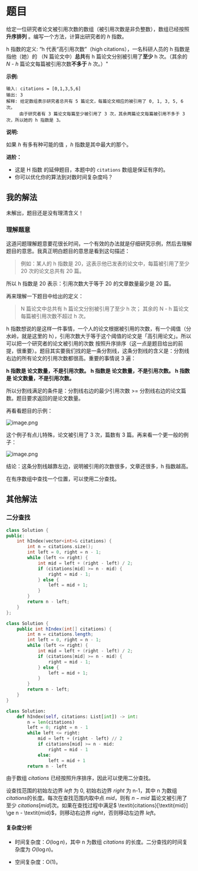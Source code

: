 # 题目

给定一位研究者论文被引用次数的数组（被引用次数是非负整数），数组已经按照 **升序排列** 。编写一个方法，计算出研究者的 *h* 指数。

h 指数的定义: “h 代表“高引用次数”（high citations），一名科研人员的 h 指数是指他（她）的 （N 篇论文中）**总共**有 h 篇论文分别被引用了**至少** h 次。（其余的 *N - h* 篇论文每篇被引用次数**不多于** *h* 次。）"

**示例:**

```
输入: citations = [0,1,3,5,6]
输出: 3 
解释: 给定数组表示研究者总共有 5 篇论文，每篇论文相应的被引用了 0, 1, 3, 5, 6 次。
     由于研究者有 3 篇论文每篇至少被引用了 3 次，其余两篇论文每篇被引用不多于 3 次，所以她的 h 指数是 3。
```

**说明:**

如果 *h* 有多有种可能的值 ，*h* 指数是其中最大的那个。

**进阶：**

- 这是 H 指数 的延伸题目，本题中的 `citations` 数组是保证有序的。
- 你可以优化你的算法到对数时间复杂度吗？

## 我的解法

未解出，题目还是没有理清含义！

### 理解题意

这道问题理解题意要花很长时间，一个有效的办法就是仔细研究示例，然后去理解题目的意思。我真正明白题目的意思是看到这句描述：

> 例如：某人的 h 指数是 20，这表示他已发表的论文中，每篇被引用了至少 20 次的论文总共有 20 篇。
>

所以 h 指数是 20 表示：引用次数大于等于 20 的文章数量最少是 20 篇。

再来理解一下题目中给出的定义：

> N 篇论文中总共有 h 篇论文分别被引用了至少 h 次；
> 其余的 N - h 篇论文每篇被引用次数不超过 h 次。

h 指数想说的是这样一件事情，一个人的论文根据被引用的次数，有一个阈值（分水岭，就是这里的 h），引用次数大于等于这个阈值的论文是「高引用论文」。所以可以把一个研究者的论文被引用的次数 按照升序排序（这一点是题目给出的前提，很重要）。题目其实要我们找的是一条分割线，这条分割线的含义是：分割线右边的所有论文的引用次数都很高。重要的事情说 3 遍：

**h 指数是 论文数量，不是引用次数。**
**h 指数是 论文数量，不是引用次数。**
**h 指数是 论文数量，不是引用次数。**

所以分割线满足的条件是：分割线右边的最少引用次数 >= 分割线右边的论文篇数。题目要求返回的是论文数量。

再看看题目的示例：

![image.png](https://pic.leetcode-cn.com/1625998400-VBXQNr-image.png)

这个例子有点儿特殊，论文被引用了 3 次，篇数有 3 篇。再来看一个更一般的例子：

![image.png](https://pic.leetcode-cn.com/1625998502-XMZfqD-image.png)

结论：这条分割线越靠左边，说明被引用的次数很多，文章还很多，h 指数越高。

在有序数组中查找一个位置，可以使用二分查找。

## 其他解法

### 二分查找

```c++
class Solution {
public:
    int hIndex(vector<int>& citations) {
        int n = citations.size();
        int left = 0, right = n - 1;
        while (left <= right) {
            int mid = left + (right - left) / 2;
            if (citations[mid] >= n - mid) {
                right = mid - 1;
            } else {
                left = mid + 1;
            }
        }
        return n - left;
    }
};
```

```java
class Solution {
    public int hIndex(int[] citations) {
        int n = citations.length;
        int left = 0, right = n - 1;
        while (left <= right) {
            int mid = left + (right - left) / 2;
            if (citations[mid] >= n - mid) {
                right = mid - 1;
            } else {
                left = mid + 1;
            }
        }
        return n - left;
    }
}
```

```python
class Solution:
    def hIndex(self, citations: List[int]) -> int:
        n = len(citations)
        left = 0; right = n - 1
        while left <= right:
            mid = left + (right - left) // 2
            if citations[mid] >= n - mid:
                right = mid - 1
            else:
                left = mid + 1
        return n - left
```

由于数组 $\textit{citations}$ 已经按照升序排序，因此可以使用二分查找。

设查找范围的初始左边界 $\textit{left}$ 为 0, 初始右边界 $\textit{right}$ 为 n-1，其中 n 为数组 $\textit{citations}$的长度。每次在查找范围内取中点 $\textit{mid}$，则有 $n-\textit{mid}$ 篇论文被引用了至少 $\textit{citations}[\textit{mid}]$次。如果在查找过程中满足$ \textit{citations}[\textit{mid}] \ge n - \textit{mid}$，则移动右边界 $\textit{right}$，否则移动左边界 $\textit{left}$。

#### 复杂度分析

- 时间复杂度：$O(\log n)$，其中 n 为数组 $\textit{citations}$ 的长度。二分查找的时间复杂度为 $O(\log n)$。

- 空间复杂度：O(1)。


